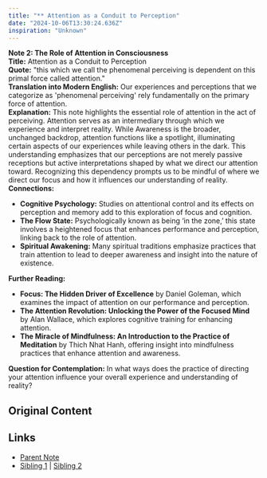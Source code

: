 ```yaml
---
title: "** Attention as a Conduit to Perception"
date: "2024-10-06T13:30:24.636Z"
inspiration: "Unknown"
---
```


  
**Note 2: The Role of Attention in Consciousness**  
**Title:** Attention as a Conduit to Perception  
**Quote:** "this which we call the phenomenal perceiving is dependent on this primal force called attention."  
**Translation into Modern English:** Our experiences and perceptions that we categorize as 'phenomenal perceiving' rely fundamentally on the primary force of attention.  
**Explanation:** This note highlights the essential role of attention in the act of perceiving. Attention serves as an intermediary through which we experience and interpret reality. While Awareness is the broader, unchanged backdrop, attention functions like a spotlight, illuminating certain aspects of our experiences while leaving others in the dark. This understanding emphasizes that our perceptions are not merely passive receptions but active interpretations shaped by what we direct our attention toward. Recognizing this dependency prompts us to be mindful of where we direct our focus and how it influences our understanding of reality.  
**Connections:**  
- **Cognitive Psychology:** Studies on attentional control and its effects on perception and memory add to this exploration of focus and cognition.  
- **The Flow State:** Psychologically known as being ‘in the zone,’ this state involves a heightened focus that enhances performance and perception, linking back to the role of attention.  
- **Spiritual Awakening:** Many spiritual traditions emphasize practices that train attention to lead to deeper awareness and insight into the nature of existence.  

**Further Reading:**  
- **Focus: The Hidden Driver of Excellence** by Daniel Goleman, which examines the impact of attention on our performance and perception.  
- **The Attention Revolution: Unlocking the Power of the Focused Mind** by Alan Wallace, which explores cognitive training for enhancing attention.  
- **The Miracle of Mindfulness: An Introduction to the Practice of Meditation** by Thich Nhat Hanh, offering insight into mindfulness practices that enhance attention and awareness.  

**Question for Contemplation:** In what ways does the practice of directing your attention influence your overall experience and understanding of reality?  


## Original Content



## Links

- [Parent Note](/parent-note.md)
- [Sibling 1](/zettel1.md) | [Sibling 2](/zettel2.md)
